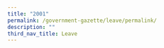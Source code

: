 ```yaml
---
title: "2001"
permalink: /government-gazette/leave/permalink/
description: ""
third_nav_title: Leave
---
```

